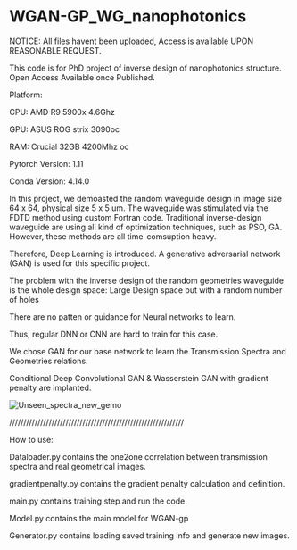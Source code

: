 # WGAN-GP_WG_nanophotonics

NOTICE: All files havent been uploaded, Access is available UPON REASONABLE REQUEST. 

This code is for PhD project of inverse design of nanophotonics structure. Open Access Available once Published.

Platform: 

CPU: AMD R9 5900x 4.6Ghz

GPU: ASUS ROG strix 3090oc 

RAM: Crucial 32GB 4200Mhz oc

Pytorch Version: 1.11

Conda Version: 4.14.0


In this project, we demoasted the random waveguide design in image size 64 x 64, physical size 5 x 5 um. 
The waveguide was stimulated via the FDTD method using custom Fortran code. 
Traditional inverse-design waveguide are using all kind of optimization techniques, such as PSO, GA.
However, these methods are all time-comsuption heavy. 

Therefore, Deep Learning is introduced. A generative adversarial network (GAN) is used for this specific project.

The problem with the inverse design of the random geometries waveguide is the whole design space: 
Large Design space but with a random number of holes

There are no patten or guidance for Neural networks to learn. 

Thus, regular DNN or CNN are hard to train for this case. 


We chose GAN for our base network to learn the Transmission Spectra and Geometries relations. 


Conditional Deep Convolutional GAN  & Wasserstein GAN with gradient penalty are implanted. 



![Unseen_spectra_new_gemo](https://github.com/ZooBeasts/WGAN-GP-Inverse-Design-Waveguide-nanophotonics/assets/75404784/9d707031-0185-4f17-bdd7-0fe1147f63c6)








//////////////////////////////////////////////////////////////

How to use:


Dataloader.py contains the one2one correlation between transmission spectra and real geometrical images.


gradientpenalty.py contains the gradient penalty calculation and definition. 


main.py contains training step and run the code. 


Model.py contains the main model for WGAN-gp


Generator.py contains loading saved training info and generate new images.
















